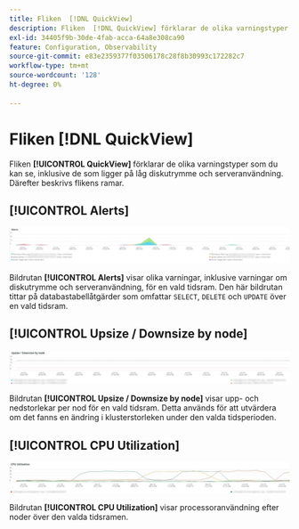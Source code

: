 ```yaml
---
title: Fliken  [!DNL QuickView]
description: Fliken  [!DNL QuickView] förklarar de olika varningstyper som du kan se, inklusive de som ligger på låg diskutrymme och serveranvändning.
exl-id: 34405f9b-30de-4fab-acca-64a8e308ca90
feature: Configuration, Observability
source-git-commit: e83e2359377f03506178c28f8b30993c172282c7
workflow-type: tm+mt
source-wordcount: '128'
ht-degree: 0%

---
```


# Fliken [!DNL QuickView]

Fliken **[!UICONTROL QuickView]** förklarar de olika varningstyper som du kan se, inklusive de som ligger på låg diskutrymme och serveranvändning. Därefter beskrivs flikens ramar.

## [!UICONTROL Alerts]

![Varningar](../../assets/tools/observation-for-adobe-commerce/quickview_alerts.jpg)

Bildrutan **[!UICONTROL Alerts]** visar olika varningar, inklusive varningar om diskutrymme och serveranvändning, för en vald tidsram. Den här bildrutan tittar på databastabellåtgärder som omfattar `SELECT`, `DELETE` och `UPDATE` över en vald tidsram.

## [!UICONTROL Upsize / Downsize by node]

![Uppåt/nedåt efter nod](../../assets/tools/observation-for-adobe-commerce/quickview_upsize_by_node.jpg)

Bildrutan **[!UICONTROL Upsize / Downsize by node]** visar upp- och nedstorlekar per nod för en vald tidsram. Detta används för att utvärdera om det fanns en ändring i klusterstorleken under den valda tidsperioden.

## [!UICONTROL CPU Utilization]

![Processoranvändning](../../assets/tools/observation-for-adobe-commerce/quickview_cpu.jpg)

Bildrutan **[!UICONTROL CPU Utilization]** visar processoranvändning efter noder över den valda tidsramen.
